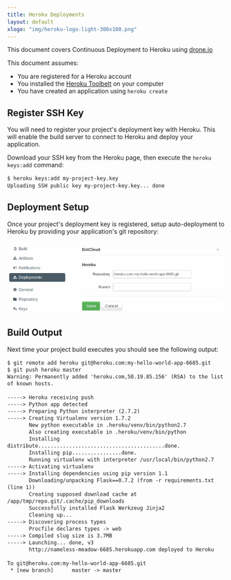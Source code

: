 ```yaml
---
title: Heroku Deployments
layout: default
xlogo: "img/heroku-logo-light-300x100.png"
---
```


This document covers Continuous Deployment to Heroku using [drone.io](http://drone.io)

This document assumes:

* You are registered for a Heroku account
* You installed the [Heroku Toolbelt](https://toolbelt.heroku.com) on your computer
* You have created an application using `heroku create`

## Register SSH Key

You will need to register your project's deployment key with Heroku. This will
enable the build server to connect to Heroku and deploy your application.

Download your SSH key from the Heroku page, then execute the `heroku keys:add` command:

```sh
$ heroku keys:add my-project-key.key
Uploading SSH public key my-project-key.key... done
```

## Deployment Setup

Once your project's deployment key is registered, setup auto-deployment to
Heroku by providing your application's git repository:

![Deployment Setup](img/screenshot_deployments_heroku.png)

## Build Output

Next time your project build executes you should see the following output:

```
$ git remote add heroku git@heroku.com:my-hello-world-app-6685.git
$ git push heroku master
Warning: Permanently added 'heroku.com,50.19.85.156' (RSA) to the list of known hosts.

-----> Heroku receiving push
-----> Python app detected
-----> Preparing Python interpreter (2.7.2)
-----> Creating Virtualenv version 1.7.2
       New python executable in .heroku/venv/bin/python2.7
       Also creating executable in .heroku/venv/bin/python
       Installing distribute.........................................done.
       Installing pip................done.
       Running virtualenv with interpreter /usr/local/bin/python2.7
-----> Activating virtualenv
-----> Installing dependencies using pip version 1.1
       Downloading/unpacking Flask==0.7.2 (from -r requirements.txt (line 1))
       Creating supposed download cache at /app/tmp/repo.git/.cache/pip_downloads
       Successfully installed Flask Werkzeug Jinja2
       Cleaning up...
-----> Discovering process types
       Procfile declares types -> web
-----> Compiled slug size is 3.7MB
-----> Launching... done, v3
       http://nameless-meadow-6685.herokuapp.com deployed to Heroku

To git@heroku.com:my-hello-world-app-6685.git
 * [new branch]      master -> master
```

